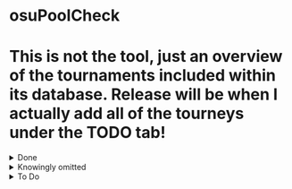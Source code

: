 # osuPoolCheck

# This is not the tool, just an overview of the tournaments included within its database. Release will be when I actually add all of the tourneys under the TODO tab!

<details>
<summary>Done</summary>
TWC/2011

TWC/2012

TWC/3

TWC/2014

TWC/2015

TWC/2016

TWC/2017

TWC/2018

TWC/2019

TWC/2020

TWC/2021

TWC/2022

TWC/2023

TWC/2024

3TWC/1

AOTS/IDTS_1

AOTS/ATS_2018

AOTS/AOTS_1

AOTS/IDTS_2

AOTS/ITBS_1

ATT/2019

ATT/2020

ATT/2021

BTT/4

BTT/5

BTT/6

EUTT/2018

GTS/IGTS_2018

GTS/IGTS_2019

GTS/AGTS_2019

GTS/KGTS_2019

GTS/CGTS_2019

GTS/EGTS_2020

GTS/IGTS_2020

GTS/AGTS_2020

GTS/BGTS_2020

GTS/CGTS_2021

GTS/AGTS_2021

GTS/RGTS_2021

GTS/IGTS_2021

GTS/EGTS_2021

GTS/SGTS_2021

GTS/IGTS_2022

GTS/AGTS_2022

GTS/EGTS_2022

GTS/RGTS_2022

GTS/COEGTS_2023

NSATT/NATT_2018

NSATT/NSATT_2019

NSATT/NSATT_NYE

TCT/v1

TCT/v2

TCT/v3

TCT/v4

TCT/v5

TCT/v6

T_LMS/Shift_1

T_LMS/Shift_2

TSC/1

TSC/2020

TSC/2020_Winter

TW/1

VAF/1

END1

END2

END3

LMS/LMS_STAGE0

OTMT2022

GTMS

NSATT 2021

TART1

TART2

TART3

TART4

SEATC

VOT3

VOT4

TTF

4TWC

</details>

<details>
<summary>Knowingly omitted</summary>

</details>

<details>
<summary>To Do</summary>

VOT2 - https://docs.google.com/spreadsheets/d/1T99qjdkNlsiDiwZfS3-HtuutLHoRO1OZIg0yNRjnzho/edit?gid=607469568#gid=607469568

onitou taiko cup - https://osu.ppy.sh/community/forums/topics/1924852?n=1

taiko collegiate league - https://osu.ppy.sh/community/forums/topics/1920449?n=1

CIS middle - https://osu.ppy.sh/community/forums/topics/1554492?n=1

Old Map Fantasy: Taiko Spinoff - https://osu.ppy.sh/community/forums/topics/1482675?n=1

taiko draft masters - https://osu.ppy.sh/community/forums/topics/922531?n=1

nanahira cup - https://osu.ppy.sh/community/forums/topics/1617946?n=1

asian-oceanic taiko showdown - https://osu.ppy.sh/community/forums/topics/928099?n=1

taiko wars - https://osu.ppy.sh/community/forums/topics/813794?n=1

lms4 - https://osu.ppy.sh/community/forums/topics/634615?n=1

lms3 - https://osu.ppy.sh/community/forums/topics/449295?n=1

NSATT 2018

nsatt 2020 - https://osu.ppy.sh/community/forums/topics/1058159?n=1

nsatt 2021 - https://osu.ppy.sh/community/forums/topics/1354479?n=1

nsatt 2024 - https://osu.ppy.sh/community/forums/topics/1938136?n=1

korean rising tournament - https://osu.ppy.sh/community/forums/topics/1700244?n=1

suiji 2023 - https://osu.ppy.sh/community/forums/topics/1787087?n=1

a las pinas - https://osu.ppy.sh/community/forums/topics/1580375?n=1

taiko fr 2019 - https://osu.ppy.sh/community/forums/topics/900423?n=1

taiko fr 2020 - https://osu.ppy.sh/community/forums/topics/1011848?n=1

taiko fr 2021 - https://osu.ppy.sh/community/forums/topics/1222624?n=1

donkat 2.0 - https://osu.ppy.sh/community/forums/topics/665866?n=1

ausu taiko 2022 - https://osu.ppy.sh/community/forums/topics/1561998?n=1

Project Prism

eutt 2021 - https://osu.ppy.sh/community/forums/topics/1354478?n=1

egts 2025

agts 2025 - IN PROGRESS

rgts 2025 - IN PROGRESS

BGTS2020

EUTT2018

COEGTS 2023

tctv3

TSC 2023 Summer - https://osu.ppy.sh/community/forums/topics/1787087?n=1

TSC 2023 - https://gtsosu.com/2023/tsc/home

FM Radio - IN PROGRESS

SGTS 2025 - ANNOUNCED

SUIJI 2025 - ANNOUNCED

TSC 2021 - https://gtsosu.com/2021/tsc/home

lgts - https://gtsosu.com/2021/lgts/home

Btt 7 - https://gtsosu.com/2022/btt/home

btt 8 - https://gtsosu.com/2023/btt/home

btt 3 - https://osu.ppy.sh/community/forums/topics/695681?n=1

btt 9 - https://osu.ppy.sh/community/forums/topics/1918897?n=1

newbie taiko journey 1 - https://osu.ppy.sh/community/forums/topics/1709743?n=1

newbie taiko journey 2 - https://osu.ppy.sh/community/forums/topics/1838639?n=1

ygts 2021 - https://gtsosu.com/2021/ygts/home

ygts 2022 - https://gtsosu.com/2022/ygts/home

ygts 2023 - https://gtsosu.com/2023/ygts/home

ygts 2024 - https://gtsosu.com/2024/ygts/home

midway taiko cup 1 - https://osu.ppy.sh/community/forums/topics/1629622?n=1

midway taiko cup 2 - https://osu.ppy.sh/community/forums/topics/1418090?n=1

torneo taiko mexico - https://osu.ppy.sh/community/forums/topics/1923688?n=1

taiko mod tournement 1 - https://osu.ppy.sh/community/forums/topics/1400179?n=1

unnamed taiko monthly thing 1 - https://docs.google.com/spreadsheets/u/0/d/1430ql58ki648gM1fTctDI_PANGoa6R6vqAIjMTpVYaw/htmlview

T_LMS/SHIFT_3 - https://docs.google.com/spreadsheets/d/e/2PACX-1vSZhguwky31SituL-y5-yHlUq56qLdWWx7mlFS7JboBALP6f-bsseVG4JbAb3hsfh-PtKDwYwRRlTr4/pubhtml

TMTC - https://docs.google.com/spreadsheets/d/1KwRNuOOrb2ywBiC7wrQpuL80j6tnHu98TKoHaHymlTE/edit?gid=694475622#gid=694475622

BOMB - https://docs.google.com/spreadsheets/d/1W1TcJXZ42WWJF7eZ_06DsVl0a1xK6KUxSW61_HuEBDE/edit?gid=0#gid=0

SMT HD - https://docs.google.com/spreadsheets/d/1dbVeOuAGBsM7U2SAOSwry4d25-ET5jwkyMnglEXc1G8/edit?gid=0#gid=0

Feed the pet - https://osu.ppy.sh/community/forums/topics/1779471?n=1

cozy cup - https://osu.ppy.sh/community/forums/topics/1669025?n=1

taiko intermediate loved tournament - https://osu.ppy.sh/community/forums/topics/1630735?n=1

nanahira cup 2 - https://osu.ppy.sh/community/forums/topics/1774894?n=1

TART 3.5 - https://osu.ppy.sh/community/forums/topics/1771479?n=1



ask sola for these:

MTC BLITZ 1 - 

MTC BLITZ 2 - 

unnamed taiko monthly thing 2 - 
</details>
